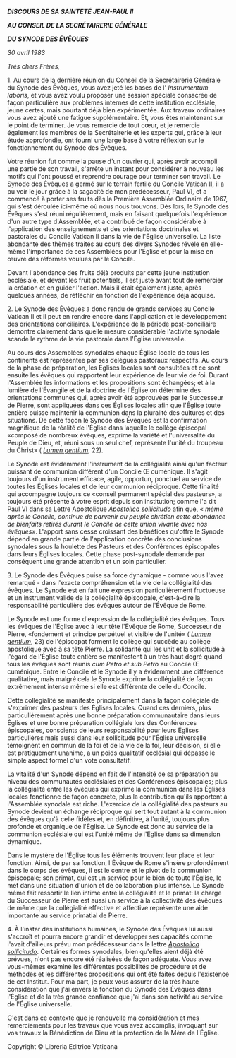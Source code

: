 ***DISCOURS DE SA SAINTETÉ JEAN-PAUL II***

***AU CONSEIL DE LA SECRÉTAIRERIE GÉNÉRALE***

***DU SYNODE DES ÉVÊQUES***

*30 avril 1983*

*Très chers Frères,*

1\. Au cours de la dernière réunion du Conseil de la Secrétairerie Générale du Synode des Évêques, vous avez jeté les bases de l' *Instrumentum laboris*, et vous avez voulu proposer une session spéciale consacrée de façon particulière aux problèmes internes de cette institution ecclésiale, jeune certes, mais pourtant déjà bien expérimentée. Aux travaux ordinaires vous avez ajouté une fatigue supplémentaire. Et, vous êtes maintenant sur le point de terminer. Je vous remercie de tout cœur, et je remercie également les membres de la Secrétairerie et les experts qui, grâce à leur étude approfondie, ont fourni une large base à votre réflexion sur le fonctionnement du Synode des Évêques.

Votre réunion fut comme la pause d'un ouvrier qui, après avoir accompli une partie de son travail, s'arrête un instant pour considérer à nouveau les motifs qui l'ont poussé et reprendre courage pour terminer son travail. Le Synode des Évêques a germé sur le terrain fertile du Concile Vatican II, il a pu voir le jour grâce à la sagacité de mon prédécesseur, Paul VI, et a commencé à porter ses fruits dès la Première Assemblée Ordinaire de 1967, qui s'est déroulée ici-même où nous nous trouvons. Dès lors, le Synode des Évêques s'est réuni régulièrement, mais en faisant quelquefois l'expérience d'un autre type d'Assemblée, et a contribué de façon considérable à l'application des enseignements et des orientations doctrinales et pastorales du Concile Vatican II dans la vie de l'Église universelle. La liste abondante des thèmes traités au cours des divers Synodes révèle en elle-même l'importance de ces Assemblées pour l'Église et pour la mise en œuvre des réformes voulues par le Concile.

Devant l'abondance des fruits déjà produits par cette jeune institution ecclésiale, et devant les fruit potentiels, il est juste avant tout de remercier la création et en guider l'action. Mais il était également juste, après quelques années, de réfléchir en fonction de l'expérience déjà acquise.

2\. Le Synode des Évêques a donc rendu de grands services au Concile Vatican II et il peut en rendre encore dans l'application et le développement des orientations conciliaires. L'expérience de la période post-conciliaire démontre clairement dans quelle mesure considérable l'activité synodale scande le rythme de la vie pastorale dans l'Église universelle.

Au cours des Assemblées synodales chaque Église locale de tous les continents est représentée par ses délégués pastoraux respectifs. Au cours de la phase de préparation, les Églises locales sont consultées et ce sont ensuite les évêques qui rapportent leur expérience de leur vie de foi. Durant l'Assemblée les informations et les propositions sont échangées; et à la lumière de l'Évangile et de la doctrine de l'Église on détermine des orientations communes qui, après avoir été approuvées par le Successeur de Pierre, sont appliquées dans ces Églises locales afin que l'Église toute entière puisse maintenir la communion dans la pluralité des cultures et des situations. De cette façon le Synode des Évêques est la confirmation magnifique de la réalité de l'Église dans laquelle le collège épiscopal «composé de nombreux évêques, exprime la variété et l'universalité du Peuple de Dieu, et, réuni sous un seul chef, représente l'unité du troupeau du Christ» ( *[Lumen gentium](http://localhost/archive/hist_councils/ii_vatican_council/documents/vat-ii_const_19641121_lumen-gentium_fr.html)*, 22).

Le Synode est évidemment l'instrument de la collégialité ainsi qu'un facteur puissant de communion différent d'un Concile Œ cuménique. Il s'agit toujours d'un instrument efficace, agile, opportun, ponctuel au service de toutes les Églises locales et de leur communion réciproque. Cette finalité qui accompagne toujours ce «conseil permanent spécial des pasteurs», a toujours été présente à votre esprit depuis son institution; comme l'a dit Paul VI dans sa Lettre Apostolique *[Apostolica sollicitudo](/content/paul-vi/fr/motu_proprio/documents/hf_p-vi_motu-proprio_19650915_apostolica-sollicitudo.html)* afin que, « *même après le Concile, continue de parvenir au peuple chrétien cette abondance de bienfaits retirés durant le Concile de cette union vivante avec nos évêques*». L'apport sans cesse croissant des bénéfices qu'offre le Synode dépend en grande partie de l'application concrète des conclusions synodales sous la houlette des Pasteurs et des Conférences épiscopales dans leurs Églises locales. Cette phase post-synodale demande par conséquent une grande attention et un soin particulier.

3\. Le Synode des Évêques puise sa force dynamique - comme vous l'avez remarqué - dans l'exacte compréhension et la vie de la collégialité des évêques. Le Synode est en fait une expression particulièrement fructueuse et un instrument valide de la collégialité épiscopale, c'est-à-dire la responsabilité particulière des évêques autour de l'Évêque de Rome.

Le Synode est une forme d'expression de la collégialité des évêques. Tous les évêques de l'Église avec à leur tête l'Évêque de Rome, Successeur de Pierre, «fondement et principe perpétuel et visible de l'unité» ( *[Lumen gentium](http://localhost/archive/hist_councils/ii_vatican_council/documents/vat-ii_const_19641121_lumen-gentium_fr.html)*, 23) de l'épiscopat forment le collège qui succède au collège apostolique avec à sa tête Pierre. La solidarité qui les unit et la sollicitude à l'égard de l'Église toute entière se manifestent à un très haut degré quand tous les évêques sont réunis *cum Petro et sub Petro* au Concile Œ cuménique. Entre le Concile et le Synode il y a évidemment une différence qualitative, mais malgré cela le Synode exprime la collégialité de façon extrêmement intense même si elle est différente de celle du Concile.

Cette collégialité se manifeste principalement dans la façon collégiale de s'exprimer des pasteurs des Églises locales. Quand ces derniers, plus particulièrement après une bonne préparation communautaire dans leurs Églises et une bonne préparation collégiale lors des Conférences épiscopales, conscients de leurs responsabilité pour leurs Églises particulières mais aussi dans leur sollicitude pour l'Église universelle témoignent en commun de la foi et de la vie de la foi, leur décision, si elle est pratiquement unanime, a un poids qualitatif ecclésial qui dépasse le simple aspect formel d'un vote consultatif.

La vitalité d'un Synode dépend en fait de l'intensité de sa préparation au niveau des communautés ecclésiales et des Conférences épiscopales; plus la collégialité entre les évêques qui exprime la communion dans les Églises locales fonctionne de façon concrète, plus la contribution qu'ils apportent à l'Assemblée synodale est riche. L'exercice de la collégialité des pasteurs au Synode devient un échange réciproque qui sert tout autant à la communion des évêques qu'à celle fidèles et, en définitive, à l'unité, toujours plus profonde et organique de l'Église. Le Synode est donc au service de la communion ecclésiale qui est l'unité même de l'Église dans sa dimension dynamique.

Dans le mystère de l'Église tous les éléments trouvent leur place et leur fonction. Ainsi, de par sa fonction, l'Évêque de Rome s'insère profondément dans le corps des évêques, il est le centre et le pivot de la communion épiscopale; son primat, qui est un service pour le bien de toute l'Église, le met dans une situation d'union et de collaboration plus intense. Le Synode même fait ressortir le lien intime entre la collégialité et le primat: la charge du Successeur de Pierre est aussi un service à la collectivité des évêques de même que la collégialité effective et affective représente une aide importante au service primatial de Pierre.

4\. À l'instar des institutions humaines, le Synode des Évêques lui aussi s'accroît et pourra encore grandir et développer ses capacités comme l'avait d'ailleurs prévu mon prédécesseur dans le lettre *[Apostolica sollicitudo](/content/paul-vi/fr/motu_proprio/documents/hf_p-vi_motu-proprio_19650915_apostolica-sollicitudo.html)*. Certaines formes synodales, bien qu'elles aient déjà été prévues, n'ont pas encore été réalisées de façon adéquate. Vous avez vous-mêmes examiné les différentes possibilités de procédure et de méthodes et les différentes propositions qui ont été faites depuis l'existence de cet Institut. Pour ma part, je peux vous assurer de la très haute considération que j'ai envers la fonction du Synode des Évêques dans l'Église et de la très grande confiance que j'ai dans son activité au service de l'Église universelle.

C'est dans ce contexte que je renouvelle ma considération et mes remerciements pour les travaux que vous avez accomplis, invoquant sur vos travaux la Bénédiction de Dieu et la protection de la Mère de l'Église.

Copyright © Libreria Editrice Vaticana